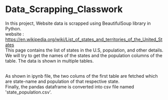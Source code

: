 # Data_Scrapping_Classwork

In this project, Website data is scrapped using BeautifulSoup library in Python.
<br>
website : https://en.wikipedia.org/wiki/List_of_states_and_territories_of_the_United_States
<br>
This page contains the list of states in the U.S, population, and other details. We will try to get the names of the states and the population columns of the table.
The data is shown in multiple tables.

<br>
As shown in ipynb file, the two colums of the first table are fetched which are state-name and population of that respective state.
<br> 
Finally, the pandas dataframe is converted into csv file named 'state_population.csv'.
